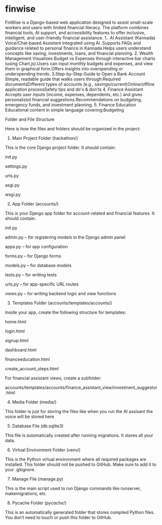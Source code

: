 # finwise

FinWise is a Django-based web application designed to assist small-scale workers and users with limited financial literacy. The platform combines financial tools, AI support, and accessibility features to offer inclusive, intelligent, and user-friendly financial assistance.
1.. AI Assistant (Kannada)
Voice/Chat-based Assistant integrated using AI .Supports FAQs and guidance related to personal finance in Kannada.Helps users understand concepts like saving, investments, loans, and financial planning.
2. Wealth Management 
Visualizes Budget vs Expenses through interactive bar charts (using Chart.js).Users can input monthly budgets and expenses, and view them in graphical form.Offers insights into overspending or underspending trends.
3.Step-by-Step Guide to Open a Bank Account
Simple, readable guide that walks users through:Required documentsDifferent types of accounts (e.g., savings/current)Online/offline application processSafety tips and do's & don’ts
4.  Finance Assistant
Accepts user inputs (income, expenses, dependents, etc.) and gives personalized financial suggestions.Recommendations on budgeting, emergency funds, and investment planning.
5. Finance Education
Educational content in simple language covering:Budgeting


Folder and File Structure

Here is how the files and folders should be organized in the project:

1. Main Project Folder (hackathon/)

This is the core Django project folder. It should contain:

_init_.py

settings.py

urls.py

asgi.py

wsgi.py



2. App Folder (accounts/)

This is your Django app folder for account-related and financial features. It should contain:

_init_.py

admin.py – for registering models in the Django admin panel

apps.py – for app configuration

forms.py – for Django forms

models.py – for database models

tests.py – for writing tests

urls.py – for app-specific URL routes

views.py – for writing backend logic and view functions




3. Templates Folder (accounts/templates/accounts/)

Inside your app, create the following structure for templates:

home.html

login.html

signup.html

dashboard.html

financeeducation.html

create_account_steps.html


For financial assistant views, create a subfolder:

accounts/templates/accounts/finance_assistant_view/investment_suggestor.html




4. Media Folder (media/)

This folder is just for storing the files like when you run the AI assisant the voice will be stored here


5. Database File (db.sqlite3)

This file is automatically created after running migrations. It stores all your data.



6. Virtual Environment Folder (venv/)

This is the Python virtual environment where all required packages are installed. This folder should not be pushed to GitHub. Make sure to add it to your .gitignore.



7. Manage File (manage.py)

This is the main script used to run Django commands like runserver, makemigrations, etc.



8. Pycache Folder (_pycache_/)

This is an automatically generated folder that stores compiled Python files. You don’t need to touch or push this folder to GitHub.




